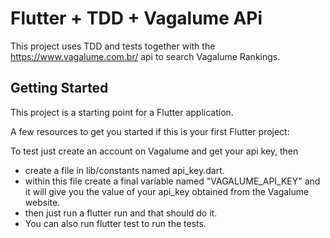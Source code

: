 # Flutter + TDD + Vagalume APi

This project uses TDD and tests together with the https://www.vagalume.com.br/ api to search Vagalume Rankings.

## Getting Started

This project is a starting point for a Flutter application.

A few resources to get you started if this is your first Flutter project:

To test just create an account on Vagalume and get your api key,
then 
- create a file in lib/constants named api_key.dart.
- within this file create a final variable named "VAGALUME_API_KEY" and it will give you the value of your api_key obtained from the Vagalume website.
- then just run a flutter run and that should do it.
- You can also run flutter test to run the tests.
